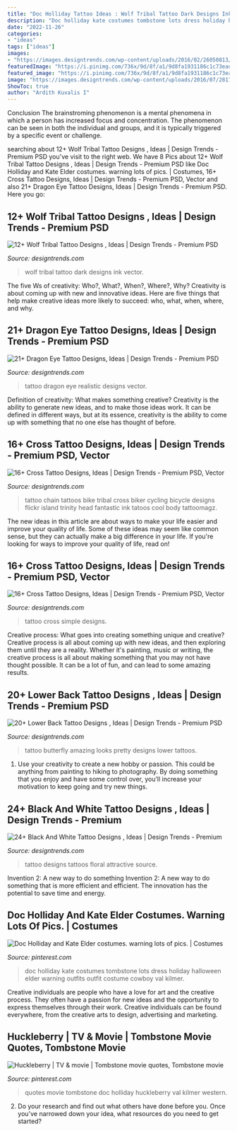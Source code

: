 ```yaml
---
title: "Doc Holliday Tattoo Ideas : Wolf Tribal Tattoo Dark Designs Ink Vector"
description: "Doc holliday kate costumes tombstone lots dress holiday halloween elder warning outfits outfit costume cowboy val kilmer"
date: "2022-11-26"
categories:
- "ideas"
tags: ["ideas"]
images:
- "https://images.designtrends.com/wp-content/uploads/2016/02/26050813/Simple-Tattoo-of-Cross.jpg"
featuredImage: "https://i.pinimg.com/736x/9d/8f/a1/9d8fa1931186c1c73ead0ea06578ba0e--doc-holliday-lots.jpg"
featured_image: "https://i.pinimg.com/736x/9d/8f/a1/9d8fa1931186c1c73ead0ea06578ba0e--doc-holliday-lots.jpg"
image: "https://images.designtrends.com/wp-content/uploads/2016/07/28171159/Realistic-Dragon-Eye-Tattoo.jpg"
ShowToc: true
author: "Ardith Kuvalis I"
---
```



Conclusion
The brainstroming phenomenon is a mental phenomena in which a person has increased focus and concentration. The phenomenon can be seen in both the individual and groups, and it is typically triggered by a specific event or challenge.

	

		
searching about 12+ Wolf Tribal Tattoo Designs , Ideas | Design Trends - Premium PSD you've visit to the right web. We have 8 Pics about 12+ Wolf Tribal Tattoo Designs , Ideas | Design Trends - Premium PSD like Doc Holliday and Kate Elder costumes. warning lots of pics. | Costumes, 16+ Cross Tattoo Designs, Ideas | Design Trends - Premium PSD, Vector and also 21+ Dragon Eye Tattoo Designs, Ideas | Design Trends - Premium PSD. Here you go:
		
    
## 12+ Wolf Tribal Tattoo Designs , Ideas | Design Trends - Premium PSD

<img loading=lazy src="https://images.designtrends.com/wp-content/uploads/2016/01/26091206/Dark-Ink-Wolf-Tribal-Tattoo1.jpg" onerror="this.onerror=null;this.src='https://tse3.mm.bing.net/th?id=OIP.PFDKwe_QDN-3-lf96RKaaAHaHa&amp;pid=15.1';" alt="12+ Wolf Tribal Tattoo Designs , Ideas | Design Trends - Premium PSD">

_Source: designtrends.com_

>wolf tribal tattoo dark designs ink vector. 

	

The five Ws of creativity: Who?, What?, When?, Where?, Why?
Creativity is about coming up with new and innovative ideas. Here are five things that help make creative ideas more likely to succeed: who, what, when, where, and why.

    
## 21+ Dragon Eye Tattoo Designs, Ideas | Design Trends - Premium PSD

<img loading=lazy src="https://images.designtrends.com/wp-content/uploads/2016/07/28171159/Realistic-Dragon-Eye-Tattoo.jpg" onerror="this.onerror=null;this.src='https://tse1.mm.bing.net/th?id=OIP.xovAR5oQEU8LFIihKKKpWgHaHa&amp;pid=15.1';" alt="21+ Dragon Eye Tattoo Designs, Ideas | Design Trends - Premium PSD">

_Source: designtrends.com_

>tattoo dragon eye realistic designs vector. 

	

Definition of creativity: What makes something creative?
Creativity is the ability to generate new ideas, and to make those ideas work. It can be defined in different ways, but at its essence, creativity is the ability to come up with something that no one else has thought of before.

    
## 16+ Cross Tattoo Designs, Ideas | Design Trends - Premium PSD, Vector

<img loading=lazy src="https://images.designtrends.com/wp-content/uploads/2016/02/26050036/Fantastic-Tattoo-of-Cross.jpg" onerror="this.onerror=null;this.src='https://tse2.mm.bing.net/th?id=OIP.Z-1chBXFJA0S69GsU2mGBwHaKc&amp;pid=15.1';" alt="16+ Cross Tattoo Designs, Ideas | Design Trends - Premium PSD, Vector">

_Source: designtrends.com_

>tattoo chain tattoos bike tribal cross biker cycling bicycle designs flickr island trinity head fantastic ink tatoos cool body tattoomagz. 

	

The new ideas in this article are about ways to make your life easier and improve your quality of life. Some of these ideas may seem like common sense, but they can actually make a big difference in your life. If you're looking for ways to improve your quality of life, read on!

    
## 16+ Cross Tattoo Designs, Ideas | Design Trends - Premium PSD, Vector

<img loading=lazy src="https://images.designtrends.com/wp-content/uploads/2016/02/26050813/Simple-Tattoo-of-Cross.jpg" onerror="this.onerror=null;this.src='https://tse1.mm.bing.net/th?id=OIP.j1tGZ0pUS_SaenFQoHUTrQHaHa&amp;pid=15.1';" alt="16+ Cross Tattoo Designs, Ideas | Design Trends - Premium PSD, Vector">

_Source: designtrends.com_

>tattoo cross simple designs. 

	

Creative process: What goes into creating something unique and creative?
Creative process is all about coming up with new ideas, and then exploring them until they are a reality. Whether it's painting, music or writing, the creative process is all about making something that you may not have thought possible. It can be a lot of fun, and can lead to some amazing results.

    
## 20+ Lower Back Tattoo Designs , Ideas | Design Trends - Premium PSD

<img loading=lazy src="https://images.designtrends.com/wp-content/uploads/2016/02/25123039/Amazing-Butterfly-Tattoo-Looks-Pretty.jpg" onerror="this.onerror=null;this.src='https://tse2.mm.bing.net/th?id=OIP.kiFPj6B2v33mvfS-q4zRrwHaHa&amp;pid=15.1';" alt="20+ Lower Back Tattoo Designs , Ideas | Design Trends - Premium PSD">

_Source: designtrends.com_

>tattoo butterfly amazing looks pretty designs lower tattoos. 

	

1. Use your creativity to create a new hobby or passion. This could be anything from painting to hiking to photography. By doing something that you enjoy and have some control over, you’ll increase your motivation to keep going and try new things.

    
## 24+ Black And White Tattoo Designs , Ideas | Design Trends - Premium

<img loading=lazy src="https://images.designtrends.com/wp-content/uploads/2016/04/11122443/Attractive-Black-And-White-Tattoo.jpg" onerror="this.onerror=null;this.src='https://tse4.mm.bing.net/th?id=OIP.arasXfojAf18RYCV_aemhAHaHa&amp;pid=15.1';" alt="24+ Black And White Tattoo Designs , Ideas | Design Trends - Premium">

_Source: designtrends.com_

>tattoo designs tattoos floral attractive source. 

	

Invention 2: A new way to do something
Invention 2: A new way to do something that is more efficient and efficient. The innovation has the potential to save time and energy.

    
## Doc Holliday And Kate Elder Costumes. Warning Lots Of Pics. | Costumes

<img loading=lazy src="https://i.pinimg.com/736x/9d/8f/a1/9d8fa1931186c1c73ead0ea06578ba0e--doc-holliday-lots.jpg" onerror="this.onerror=null;this.src='https://tse2.mm.bing.net/th?id=OIP.WH2PV7KOkapbNoTiPkUSlgHaJ6&amp;pid=15.1';" alt="Doc Holliday and Kate Elder costumes. warning lots of pics. | Costumes">

_Source: pinterest.com_

>doc holliday kate costumes tombstone lots dress holiday halloween elder warning outfits outfit costume cowboy val kilmer. 

	

Creative individuals are people who have a love for art and the creative process. They often have a passion for new ideas and the opportunity to express themselves through their work. Creative individuals can be found everywhere, from the creative arts to design, advertising and marketing.

    
## Huckleberry | TV &amp; Movie | Tombstone Movie Quotes, Tombstone Movie

<img loading=lazy src="https://i.pinimg.com/736x/65/3d/5e/653d5eabd8314e3638a9df39ac0a7200--tombstone-movie-quotes-doc-holliday.jpg?b=t" onerror="this.onerror=null;this.src='https://tse3.mm.bing.net/th?id=OIP.N5HGry3k3asB0eDSJsejcwD6D5&amp;pid=15.1';" alt="Huckleberry | TV &amp; movie | Tombstone movie quotes, Tombstone movie">

_Source: pinterest.com_

>quotes movie tombstone doc holliday huckleberry val kilmer western. 

	

2. Do your research and find out what others have done before you. Once you've narrowed down your idea, what resources do you need to get started? 

